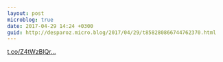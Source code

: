 ```yaml
---
layout: post
microblog: true
date: 2017-04-29 14:24 +0300
guid: http://desparoz.micro.blog/2017/04/29/t858280866744762370.html
---
```

[t.co/Z4tWzBlQr...](https://t.co/Z4tWzBlQrg)
